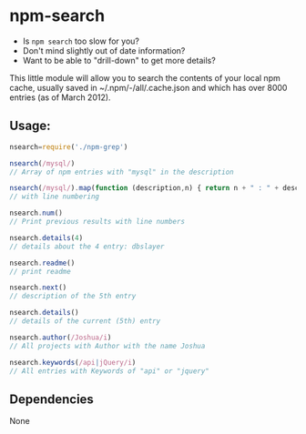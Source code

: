# npm-search

 * Is `npm search` too slow for you? 
 * Don't mind slightly out of date information?
 * Want to be able to "drill-down" to get more details?

This little module will allow you to search the contents of your
local npm cache, usually saved in ~/.npm/-/all/.cache.json 
and which has over 8000 entries (as of March 2012).

## Usage:

```javascript
nsearch=require('./npm-grep')

nsearch(/mysql/)
// Array of npm entries with "mysql" in the description

nsearch(/mysql/).map(function (description,n) { return n + " : " + description })
// with line numbering

nsearch.num()
// Print previous results with line numbers

nsearch.details(4)
// details about the 4 entry: dbslayer

nsearch.readme()
// print readme

nsearch.next()
// description of the 5th entry

nsearch.details()
// details of the current (5th) entry

nsearch.author(/Joshua/i)
// All projects with Author with the name Joshua

nsearch.keywords(/api|jQuery/i)
// All entries with Keywords of "api" or "jquery"


```

## Dependencies 

None
